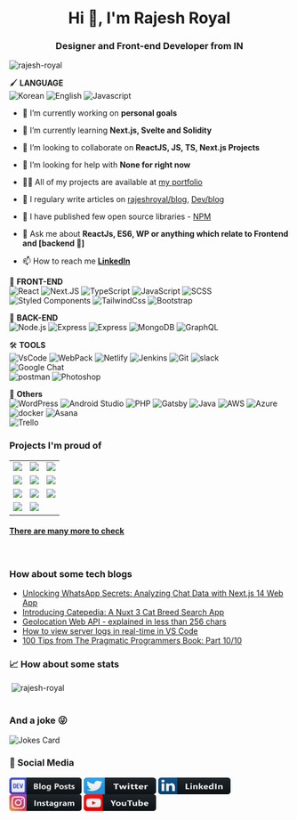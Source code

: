 <h1 align="center">Hi 👋, I'm Rajesh Royal</h1>
<h3 align="center" align-items="center">Designer and Front-end Developer from IN</h3>

<p align="left"> <img src="https://komarev.com/ghpvc/?username=rajesh-royal" alt="rajesh-royal" /> </p>

🖌 **LANGUAGE** <br />
![Korean](https://img.shields.io/badge/-Hindi-orange)
![English](https://img.shields.io/badge/English-blue)
![Javascript](https://img.shields.io/badge/JavaScript-black?logo=Javascript)

- 🔭 I’m currently working on **personal goals**

- 🌱 I’m currently learning **Next.js, Svelte and Solidity**

- 👯 I’m looking to collaborate on **ReactJS, JS, TS, Next.js Projects**

- 🤝 I’m looking for help with **None for right now**

- 👨‍💻 All of my projects are available at [my portfolio](https://rajeshroyal.com)

- 📝 I regulary write articles on [rajeshroyal/blog](https://rajeshroyal.com/blog), [Dev/blog](https://dev.to/rajeshroyal)
 
- 📢 I have published few open source libraries - [NPM](https://www.npmjs.com/~rajesh896)

- 💬 Ask me about **ReactJs, ES6, WP or anything which relate to Frontend and [backend 🙂]**

- 📫 How to reach me **[LinkedIn](https://www.linkedin.com/in/rajesh-royal)**

🌱 **FRONT-END** <br />
![React](https://img.shields.io/badge/React-black?logo=react)
![Next.JS](https://img.shields.io/badge/Next.JS-black?logo=Next.JS)
![TypeScript](https://img.shields.io/badge/TypeScript-black?logo=typescript)
![JavaScript](https://img.shields.io/badge/ES6,%20HTML5,%20CSS3-black?logo=javascript)
![SCSS](https://img.shields.io/badge/SCSS-black?logo=sass)
![Styled Components](https://img.shields.io/badge/Styled%20Components-black?logo=styled-components)
![TailwindCss](https://img.shields.io/badge/Tailwind-black?logo=Tailwindcss)
![Bootstrap](https://img.shields.io/badge/Bootstrap-black?logo=Bootstrap)

🌱 **BACK-END** <br />
![Node.js](https://img.shields.io/badge/Node.js-black?logo=node.js)
![Express](https://img.shields.io/badge/Express-black?logo=express)
![Express](https://img.shields.io/badge/Nest.js-black?logo=nestjs)
![MongoDB](https://img.shields.io/badge/MongoDB-black?logo=mongodb)
![GraphQL](https://img.shields.io/badge/GraphQL-black?logo=graphql)

🛠 **TOOLS** <br />
![VsCode](https://img.shields.io/badge/VSCode-black?logo=visual-studio-code)
![WebPack](https://img.shields.io/badge/Webpack-black?logo=webpack)
![Netlify](https://img.shields.io/badge/Netlify-black?logo=netlify)
![Jenkins](https://img.shields.io/badge/Jenkins-black?logo=jenkins) 
![Git](https://img.shields.io/badge/Git-black?logo=git) 
![slack](https://img.shields.io/badge/Slack-black?logo=slack)	
![Google Chat](https://img.shields.io/badge/GChat-black?logo=google-chat)	
![postman](https://img.shields.io/badge/Postman-black?logo=postman) 
![Photoshop](https://img.shields.io/badge/Photoshop-black?logo=adobe%20photoshop)


🧯 **Others** <br />
![WordPress](https://img.shields.io/badge/Wordpress-black?logo=wordpress)
![Android Studio](https://img.shields.io/badge/Android%20Studio-black?logo=android-studio)
![PHP](https://img.shields.io/badge/Gatsby-black?logo=gatsby)
![Gatsby](https://img.shields.io/badge/PHP-black?logo=php)
![Java](https://img.shields.io/badge/JAVA-black?logo=java)
![AWS](https://img.shields.io/badge/AWS-black?logo=amazonwebservices)
![Azure](https://img.shields.io/badge/Azure-black?logo=Azure-DevOps)
![docker](https://img.shields.io/badge/Docker-black?logo=docker)
![Asana](https://img.shields.io/badge/Asana-black?logo=asana)	
![Trello](https://img.shields.io/badge/Trello-black?logo=trello)	

### Projects I'm proud of
<table>
  <tr>
    <td><a href="https://github.com/Rajesh-Royal/vthumb.js" target="_blank"><img src="https://user-images.githubusercontent.com/24524924/164651028-1a35b1a9-61eb-47d9-ad70-362060f8e5c7.gif" width=240></a></td>
    <td><a href="https://github.com/Rajesh-Royal/Broprint.js" target="_blank"><img src="https://user-images.githubusercontent.com/24524924/163906729-f34e193a-e202-43ae-ba4b-c460da6cc911.gif" width=240></a></td>
    <td><a href="https://github.com/Rajesh-Royal/netflix-frontend-clone" target="_blank"><img src="https://github.com/Rajesh-Royal/netflix-frontend-clone/raw/master/images/final%20screenshot%20readme%20preview.jpg" width=240 ></a></td>
  </tr>
  <tr>
    <td><a href="https://github.com/Rajesh-Royal/WYNK-Music-App-Clone" target="_blank"><img src="https://user-images.githubusercontent.com/24524924/169729910-1fef9c22-52a3-4586-8876-913e1a9c9c60.gif" width=240></a></td>
    <td><a href="https://github.com/Rajesh-Royal/Employee-Management-Dashboard" target="_blank"><img src="https://user-images.githubusercontent.com/24524924/173211713-7fd30316-6e16-451d-b6f0-61783bc2e8b3.png" width=240></a></td>
    <td><a href="https://github.com/Rajesh-Royal/video-chat-one-to-one-node-js" target="_blank"><img src="https://user-images.githubusercontent.com/24524924/110233509-67294f00-7f4a-11eb-9dc8-0c4e1424b860.png" width=240 ></a></td>
  </tr>
  <tr>
    <td><a href="https://brettjosh.com/" target="_blank"><img src="https://screenshot-proxy.netlify.app/f_avif,w_336/https://d33wubrfki0l68.cloudfront.net/62bc498bd3f6e20009cc3889/screenshot_2022-06-29-12-47-04-0000.png" width=240></a></td>
    <td><a href="https://github.com/Rajesh-Royal/developer-portfolio-blog-ecommerce" target="_blank"><img src="https://github.com/Rajesh-Royal/developer-portfolio-blog-ecommerce/raw/develop/src/images/final%20screenshot%20readme%20preview.jpg" width=240></a></td>
    <td><a href="https://github.com/Rajesh-Royal/car-bidding-system-react" target="_blank"><img src="https://github.com/Rajesh-Royal/car-bidding-system-react/raw/develop/src/assets/images/CarBiddingProjectImage.png" width=240 ></a></td>
  </tr>
  <tr>
  <td><a href="https://g5-tv-app.netlify.app/" target="_blank"><img src="https://user-images.githubusercontent.com/24524924/202086544-bf99333f-d061-4353-8de3-e3d95d9985fe.gif" width=240></a></td>
   <td><a href="https://github.com/Rajesh-Royal/wordlEther" target="_blank"><img src="https://user-images.githubusercontent.com/24524924/207074243-36c2d4d5-f959-417d-8e67-6305dc185cab.png" width=240></a></td>

  </tr>
 </table>

 #### [There are many more to check](https://github.com/Rajesh-Royal?tab=repositories)
 &nbsp;

### How about some tech blogs
<!-- BLOG-POST-LIST:START -->
- [Unlocking WhatsApp Secrets: Analyzing Chat Data with Next.js 14 Web App](https://dev.to/rajeshroyal/unlocking-whatsapp-secrets-analyzing-chat-data-with-nextjs-14-web-app-489i)
- [Introducing Catepedia: A Nuxt 3 Cat Breed Search App](https://dev.to/rajeshroyal/introducing-catepedia-a-nuxt-3-cat-breed-search-app-5fkm)
- [Geolocation Web API - explained in less than 256 chars](https://dev.to/rajeshroyal/geolocation-web-api-explained-in-less-than-256-chars-45o4)
- [How to view server logs in real-time in VS Code](https://dev.to/rajeshroyal/how-to-view-server-logs-in-real-time-in-vs-code-26he)
- [100 Tips from The Pragmatic Programmers Book: Part 10/10](https://dev.to/rajeshroyal/100-tips-from-the-pragmatic-programmers-book-part-1010-3m74)
<!-- BLOG-POST-LIST:END -->


### 📈 How about some stats
<div align="left">&nbsp;<img align="center" src="https://github-readme-stats.vercel.app/api?username=rajesh-royal&show_icons=true" alt="rajesh-royal" /></div>
<br/>

### And a joke 😜
![Jokes Card](https://readme-jokes.vercel.app/api?hideBorder)

### 📱 Social Media
<p align="left">
<a href="https://dev.to/rajeshroyal" target="blank"><img align="center" src="https://github.com/MikeCodesDotNET/ColoredBadges/blob/master/svg/blogs/devto.svg" alt="rajeshroyal" height="30" width="130" /></a>
<a href="https://twitter.com/raj_896" target="blank"><img align="center" src="https://github.com/MikeCodesDotNET/ColoredBadges/blob/master/svg/social/twitter.svg" alt="raj_896" height="30" width="130" /></a>
<a href="https://linkedin.com/in/rajesh-royal" target="blank"><img align="center" src="https://github.com/MikeCodesDotNET/ColoredBadges/blob/master/svg/social/linkedin.svg" alt="rajesh-royal" height="30" width="130" /></a>
<a href="https://instagram.com/rajesh.royal" target="blank"><img align="center" src="https://github.com/MikeCodesDotNET/ColoredBadges/blob/master/svg/social/instagram.svg" alt="rajesh.royal" height="30" width="130" /></a>
<a href="https://www.youtube.com/channel/UCBb97XjrfMYbUTh5bPzEn7g" target="blank"><img align="center" src="https://github.com/MikeCodesDotNET/ColoredBadges/blob/master/svg/streaming/youtube.svg" alt="ucp_2dqfxjvlamkwwsoidrqw" height="30" width="130" /></a>
</p>
